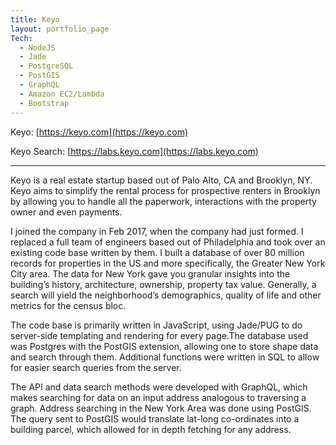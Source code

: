 ```yaml
---
title: Keyo
layout: portfolio_page
Tech:
  - NodeJS
  - Jade
  - PostgreSQL
  - PostGIS
  - GraphQL
  - Amazon EC2/Lambda
  - Bootstrap
---
```


Keyo: [https://keyo.com](https://keyo.com)

Keyo Search: [https://labs.keyo.com](https://labs.keyo.com)

---

Keyo is a real estate startup based out of Palo Alto, CA and Brooklyn, NY. Keyo aims to simplify the rental process for prospective renters in Brooklyn by allowing you to handle all the paperwork, interactions with the property owner and even payments.

I joined the company in Feb 2017, when the company had just formed. I replaced a full team of engineers based out of Philadelphia and took over an existing code base written by them. I built a database of over 80 million records for properties in the US and more specifically, the Greater New York City area. The data for New York gave you granular insights into the building’s history, architecture, ownership, property tax value. Generally, a search will yield the neighborhood’s demographics, quality of life and other metrics for the census bloc.

The code base is primarily written in JavaScript, using Jade/PUG to do server-side templating and rendering for every page.The database used was Postgres with the PostGIS extension, allowing one to store shape data and search through them. Additional functions were written in SQL to allow for easier search queries from the server.

The API and data search methods were developed with GraphQL, which makes searching for data on an input address analogous to traversing a graph. Address searching in the New York Area was done using PostGIS. The query sent to PostGIS would translate lat-long co-ordinates into a building parcel, which allowed for in depth fetching for any address.
